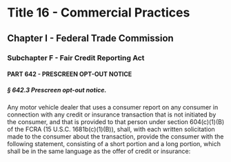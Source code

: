 
# Title 16 - Commercial Practices
## Chapter I - Federal Trade Commission
### Subchapter F - Fair Credit Reporting Act
#### PART 642 - PRESCREEN OPT-OUT NOTICE
##### § 642.3 Prescreen opt-out notice.

Any motor vehicle dealer that uses a consumer report on any consumer in connection with any credit or insurance transaction that is not initiated by the consumer, and that is provided to that person under section 604(c)(1)(B) of the FCRA (15 U.S.C. 1681b(c)(1)(B)), shall, with each written solicitation made to the consumer about the transaction, provide the consumer with the following statement, consisting of a short portion and a long portion, which shall be in the same language as the offer of credit or insurance:
